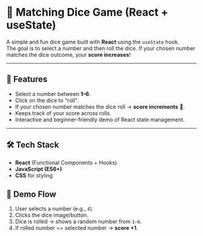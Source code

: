 # 🎲 Matching Dice Game (React + useState)

A simple and fun dice game built with **React** using the `useState` hook.  
The goal is to select a number and then roll the dice. If your chosen number matches the dice outcome, your **score increases**!

---

## 🚀 Features
- Select a number between **1–6**.
- Click on the dice to "roll".
- If your chosen number matches the dice roll → **score increments** 🎉.
- Keeps track of your score across rolls.
- Interactive and beginner-friendly demo of React state management.

---

## 🛠️ Tech Stack
- **React** (Functional Components + Hooks)
- **JavaScript (ES6+)**
- **CSS** for styling



## 📸 Demo Flow
1. User selects a number (e.g., `4`).
2. Clicks the dice image/button.
3. Dice is rolled → shows a random number from `1–6`.
4. If rolled number == selected number → **score +1**.
